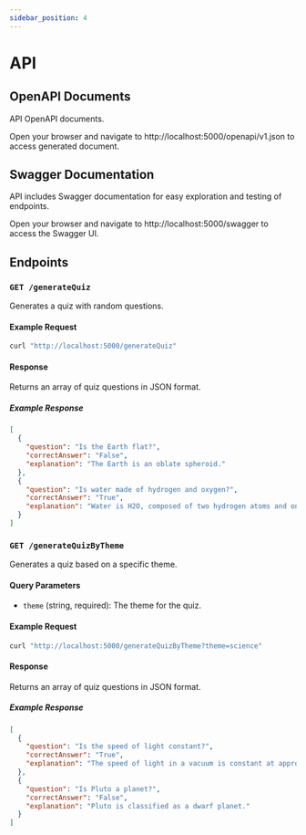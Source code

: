 ```yaml
---
sidebar_position: 4
---
```


# API

## OpenAPI Documents

API OpenAPI documents.

Open your browser and navigate to http://localhost:5000/openapi/v1.json to access generated document.

## Swagger Documentation

API includes Swagger documentation for easy exploration and testing of endpoints.

Open your browser and navigate to http://localhost:5000/swagger to access the Swagger UI.

## Endpoints

### `GET /generateQuiz`

Generates a quiz with random questions.

#### Example Request

```bash
curl "http://localhost:5000/generateQuiz"
```

#### Response
Returns an array of quiz questions in JSON format.

##### Example Response

```json
[
  {
    "question": "Is the Earth flat?",
    "correctAnswer": "False",
    "explanation": "The Earth is an oblate spheroid."
  },
  {
    "question": "Is water made of hydrogen and oxygen?",
    "correctAnswer": "True",
    "explanation": "Water is H2O, composed of two hydrogen atoms and one oxygen atom."
  }
]
```

### `GET /generateQuizByTheme`

Generates a quiz based on a specific theme.

#### Query Parameters

- `theme` (string, required): The theme for the quiz.

#### Example Request

```bash
curl "http://localhost:5000/generateQuizByTheme?theme=science"
```

#### Response
Returns an array of quiz questions in JSON format.

##### Example Response

```json
[
  {
    "question": "Is the speed of light constant?",
    "correctAnswer": "True",
    "explanation": "The speed of light in a vacuum is constant at approximately 299,792 km/s."
  },
  {
    "question": "Is Pluto a planet?",
    "correctAnswer": "False",
    "explanation": "Pluto is classified as a dwarf planet."
  }
]
```